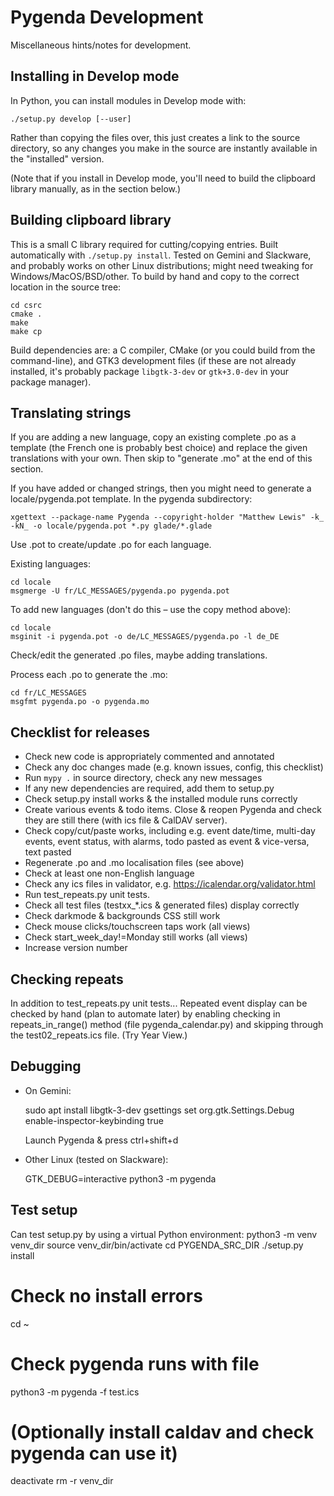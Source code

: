 Pygenda Development
===================
Miscellaneous hints/notes for development.

Installing in Develop mode
--------------------------
In Python, you can install modules in Develop mode with:

    ./setup.py develop [--user]

Rather than copying the files over, this just creates a link to the
source directory, so any changes you make in the source are instantly
available in the "installed" version.

(Note that if you install in Develop mode, you'll need to build the
clipboard library manually, as in the section below.)

Building clipboard library
--------------------------
This is a small C library required for cutting/copying entries. Built
automatically with `./setup.py install`. Tested on Gemini and Slackware,
and probably works on other Linux distributions; might need tweaking
for Windows/MacOS/BSD/other. To build by hand and copy to the correct
location in the source tree:

    cd csrc
    cmake .
    make
    make cp

Build dependencies are: a C compiler, CMake (or you could build from
the command-line), and GTK3 development files (if these are not already
installed, it's probably package `libgtk-3-dev` or `gtk+3.0-dev` in your
package manager).

Translating strings
-------------------
If you are adding a new language, copy an existing complete .po as a
template (the French one is probably best choice) and replace the
given translations with your own. Then skip to "generate .mo" at the
end of this section.

If you have added or changed strings, then you might need to generate
a locale/pygenda.pot template. In the pygenda subdirectory:

    xgettext --package-name Pygenda --copyright-holder "Matthew Lewis" -k_ -kN_ -o locale/pygenda.pot *.py glade/*.glade

Use .pot to create/update .po for each language.

Existing languages:

    cd locale
    msgmerge -U fr/LC_MESSAGES/pygenda.po pygenda.pot

To add new languages (don't do this – use the copy method above):

    cd locale
    msginit -i pygenda.pot -o de/LC_MESSAGES/pygenda.po -l de_DE

Check/edit the generated .po files, maybe adding translations.

Process each .po to generate the .mo:

    cd fr/LC_MESSAGES
    msgfmt pygenda.po -o pygenda.mo

Checklist for releases
----------------------
* Check new code is appropriately commented and annotated
* Check any doc changes made (e.g. known issues, config, this checklist)
* Run `mypy .` in source directory, check any new messages
* If any new dependencies are required, add them to setup.py
* Check setup.py install works & the installed module runs correctly
* Create various events & todo items. Close & reopen Pygenda and check
  they are still there (with ics file & CalDAV server).
* Check copy/cut/paste works, including e.g. event date/time, multi-day events,
  event status, with alarms, todo pasted as event & vice-versa, text pasted
* Regenerate .po and .mo localisation files (see above)
* Check at least one non-English language
* Check any ics files in validator, e.g. https://icalendar.org/validator.html
* Run test_repeats.py unit tests.
* Check all test files (testxx_*.ics & generated files) display correctly
* Check darkmode & backgrounds CSS still work
* Check mouse clicks/touchscreen taps work (all views)
* Check start_week_day!=Monday still works (all views)
* Increase version number

Checking repeats
----------------
In addition to test_repeats.py unit tests...
Repeated event display can be checked by hand (plan to automate later) by
enabling checking in repeats_in_range() method (file pygenda_calendar.py)
and skipping through the test02_repeats.ics file. (Try Year View.)

Debugging
---------
* On Gemini:

    sudo apt install libgtk-3-dev
    gsettings set org.gtk.Settings.Debug enable-inspector-keybinding true

  Launch Pygenda & press ctrl+shift+d

* Other Linux (tested on Slackware):

    GTK_DEBUG=interactive python3 -m pygenda

Test setup
----------
Can test setup.py by using a virtual Python environment:
  python3 -m venv venv_dir
  source venv_dir/bin/activate
  cd PYGENDA_SRC_DIR
  ./setup.py install
  # Check no install errors
  cd ~
  # Check pygenda runs with file
  python3 -m pygenda -f test.ics
  # (Optionally install caldav and check pygenda can use it)
  deactivate
  rm -r venv_dir
